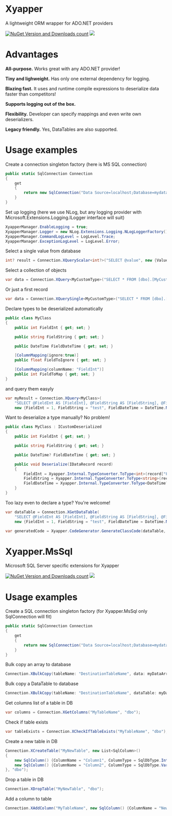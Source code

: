 # Xyapper
A lightweight ORM wrapper for ADO.NET providers

[![NuGet Version and Downloads count](https://buildstats.info/nuget/Xyapper)](https://www.nuget.org/packages/Xyapper)
[![](https://dev.azure.com/drockso/Xyapper/_apis/build/status/drockso.Xyapper)]()

# Advantages
**All-purpose.** Works great with any ADO.NET provider!

**Tiny and lighweight.** Has only one external dependency for logging. 

**Blazing fast.** It uses and runtime compile expressions to deserialize data faster than competitors!

**Supports logging out of the box.**

**Flexibility.** Developer can specify mappings and even write own deserializers.

**Legacy friendly.** Yes, DataTables are also supported.

# Usage examples

Create a connection singleton factory (here is MS SQL connection)
```csharp
public static SqlConnection Connection
{
	get
	{
		return new SqlConnection("Data Source=localhost;Database=mydatabase;User Id=sa;Password=mypassword");
	}
}
```

Set up logging (here we use NLog, but any logging provider with Microsoft.Extensions.Logging.ILogger interface will suit)
```csharp
XyapperManager.EnableLogging = true;
XyapperManager.Logger = new NLog.Extensions.Logging.NLogLoggerFactory().CreateLogger("Xyapper");
XyapperManager.CommandLogLevel = LogLevel.Trace;
XyapperManager.ExceptionLogLevel = LogLevel.Error;
```

Select a single value from database
```csharp
int? result = Connection.XQueryScalar<int?>("SELECT @value", new {Value = 1});
```

Select a collection of objects
```csharp
var data = Connection.XQuery<MyCustomType>("SELECT * FROM [dbo].[MyCustomTypeTable]");
```

Or just a first record
```csharp
var data = Connection.XQuerySingle<MyCustomType>("SELECT * FROM [dbo].[MyCustomTypeTable]");
```

Declare types to be deserialized automatically
```csharp
public class MyClass
{
	public int FieldInt { get; set; }

	public string FieldString { get; set; }

	public DateTime FieldDateTime { get; set; }

	[ColumnMapping(ignore:true)]
	public float FieldToIgnore { get; set; }

	[ColumnMapping(columnName: "FieldInt")]
	public int FieldToMap { get; set; }
}
```
and query them easyly
```csharp
var myResult = Connection.XQuery<MyClass>(
	"SELECT @FieldInt AS [FieldInt], @FieldString AS [FieldString], @FieldDateTime AS [FieldDateTime]",
	new {FieldInt = 1, FieldString = "test", FieldDateTime = DateTime.Now}).ToArray();
```

Want to deserialize a type manually? No problem!
```csharp
public class MyClass : ICustomDeserialized
{
	public int FieldInt { get; set; }

	public string FieldString { get; set; }

	public DateTime? FieldDateTime { get; set; }

	public void Deserialize(IDataRecord record)
	{
		FieldInt = Xyapper.Internal.TypeConverter.ToType<int>(record["FieldInt"]);
		FieldString = Xyapper.Internal.TypeConverter.ToType<string>(record["FieldString"]);
		FieldDateTime = Xyapper.Internal.TypeConverter.ToType<DateTime?>(record["FieldDateTime"]);
	}
}
```

Too lazy even to declare a type? You're welcome!
```csharp
var dataTable = Connection.XGetDataTable(
	"SELECT @FieldInt AS [FieldInt], @FieldString AS [FieldString], @FieldDateTime AS [FieldDateTime]",
	new {FieldInt = 1, FieldString = "test", FieldDateTime = DateTime.Now});

var generatedCode = Xyapper.CodeGenerator.GenerateClassCode(dataTable, "MyClass");
```

# Xyapper.MsSql
Microsoft SQL Server specific extensions for Xyapper

[![NuGet Version and Downloads count](https://buildstats.info/nuget/Xyapper.MsSql)](https://www.nuget.org/packages/Xyapper.MsSql)
[![](https://dev.azure.com/drockso/Xyapper/_apis/build/status/drockso.Xyapper)]()

# Usage examples
Create a SQL connection singleton factory (for Xyapper.MsSql only SqlConnection will fit)
```csharp
public static SqlConnection Connection
{
	get
	{
		return new SqlConnection("Data Source=localhost;Database=mydatabase;User Id=sa;Password=mypassword");
	}
}
```

Bulk copy an array to database
```csharp
Connection.XBulkCopy(tableName: "DestinationTableName", data: myDataArray, schema: "dbo", createTableIfNotExists: true, addColumnsIfNotExist: true);
```

Bulk copy a DataTable to database
```csharp
Connection.XBulkCopy(tableName: "DestinationTableName", dataTable: myDataTable , schema: "dbo", createTableIfNotExists: true, addColumnsIfNotExist: true);
```

Get columns list of a table in DB
```csharp
var columns = Connection.XGetColumns("MyTableName", "dbo");
```

Check if table exists
```csharp
var tableExists = Connection.XCheckIfTableExists("MyTableName", "dbo");
```

Create a new table in DB
```csharp
Connection.XCreateTable("MyNewTable", new List<SqlColumn>()
{
	new SqlColumn() {ColumnName = "Column1", ColumnType = SqlDbType.Int},
	new SqlColumn() {ColumnName = "Column2", ColumnType = SqlDbType.VarChar, ColumnSize = 100}
}, "dbo");
```

Drop a table in DB
```csharp
Connection.XDropTable("MyNewTable", "dbo");
```

Add a column to table
```csharp
Connection.XAddColumn("MyTableName", new SqlColumn() {ColumnName = "NewColumn", ColumnType = SqlDbType.Int});
```


